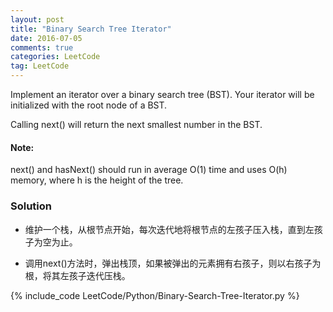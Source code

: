 ```yaml
---
layout: post
title: "Binary Search Tree Iterator"
date: 2016-07-05
comments: true
categories: LeetCode
tag: LeetCode
---
```


Implement an iterator over a binary search tree (BST). Your iterator will be initialized with the root node of a BST.

Calling next() will return the next smallest number in the BST.

#### Note: 
next() and hasNext() should run in average O(1) time and uses O(h) memory, where h is the height of the tree.

<!--more-->
### Solution
* 维护一个栈，从根节点开始，每次迭代地将根节点的左孩子压入栈，直到左孩子为空为止。

* 调用next()方法时，弹出栈顶，如果被弹出的元素拥有右孩子，则以右孩子为根，将其左孩子迭代压栈。

{% include_code LeetCode/Python/Binary-Search-Tree-Iterator.py %}

